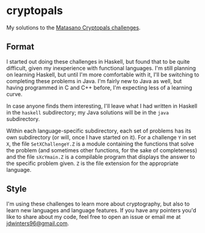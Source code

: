 # cryptopals
My solutions to the [Matasano Cryptopals challenges](https://cryptopals.com/).

## Format

I started out doing these challenges in Haskell, but found that to be quite
difficult, given my inexperience with functional languages. I'm still planning
on learning Haskell, but until I'm more comfortable with it, I'll be switching
to completing these problems in Java. I'm fairly new to Java as well, but
having programmed in C and C++ before, I'm expecting less of a learning curve.

In case anyone finds them interesting, I'll leave what I had written in Haskell
in the `haskell` subdirectory; my Java solutions will be in the `java`
subdirectory.

Within each language-specific subdirectory, each set of problems has its own
subdirectory (or will, once I have started on it). For a challenge `Y` in set
`X`, the file `SetXChallengeY.Z` is a module containing the functions that
solve the problem (and sometimes other functions, for the sake of completeness)
and the file `sXcYmain.Z` is a compilable program that displays the answer to
the specific problem given. `Z` is the file extension for the appropriate
language.

## Style

I'm using these challenges to learn more about cryptography, but also to learn
new languages and language features. If you have any pointers you'd like to
share about my code, feel free to open an issue or email me at
[jdwinters96@gmail.com](mailto:jdwinters96@gmail.com).
